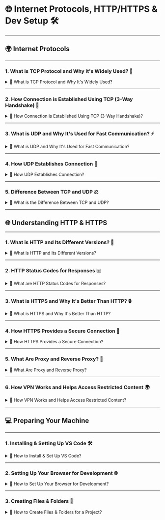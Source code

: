 # 🌐 Internet Protocols, HTTP/HTTPS & Dev Setup 🛠️

---

## 🌍 **Internet Protocols**

---

### 1. **What is TCP Protocol and Why It's Widely Used?** 🤔

<details>
<summary>📌 What is TCP Protocol and Why It's Widely Used?</summary>

**Explanation:**  
📡 **TCP (Transmission Control Protocol)** is a core internet protocol that ensures **reliable, ordered, and error-free communication** between devices. It is widely used in applications that require **guaranteed data delivery**, such as:

- 🌐 **Web browsing**
- 📂 **File transfers** (FTP, HTTP)
- 📧 **Email** (SMTP, IMAP, POP3)
- 💬 **Messaging applications**

**Example:**  
When you visit a website, your browser uses TCP to request data from the server. TCP ensures that all packets arrive **in order and without errors**, even if some get lost during transmission. 🖥️
</details>

---

### 2. **How Connection is Established Using TCP (3-Way Handshake)** 🤝

<details>
<summary>📌 How Connection is Established Using TCP (3-Way Handshake)?</summary>

**Explanation:**  
A TCP connection is established through a **3-way handshake**, ensuring a stable and synchronized communication channel. Here's how it works:

1. **SYN:** The client sends a request to start communication. 📨
2. **SYN-ACK:** The server acknowledges the request and responds. 📩
3. **ACK:** The client confirms the connection, and data transfer begins. ✅

**Example:**  
When logging into an online banking portal, TCP ensures a **secure and reliable connection** before transmitting sensitive information. 🔒
</details>

---

### 3. **What is UDP and Why It's Used for Fast Communication?** ⚡

<details>
<summary>📌 What is UDP and Why It's Used for Fast Communication?</summary>

**Explanation:**  
📡 **UDP (User Datagram Protocol)** is a **connectionless protocol** that prioritizes **speed over reliability**. It is used in applications where **real-time data transmission** is crucial, such as:

- 📹 **Video calls**
- 🎮 **Online gaming**
- 📡 **Live streaming**

**Example:**  
In an online multiplayer game, UDP sends **real-time player actions** with minimal delay, even if some packets are lost. 🕹️

**Misconception:**  
Many believe UDP is always unreliable, but modern techniques like **Forward Error Correction (FEC)** improve its reliability in real-world applications. 🛠️
</details>

---

### 4. **How UDP Establishes Connection** 🔗

<details>
<summary>📌 How UDP Establishes Connection?</summary>

**Explanation:**  
Unlike TCP, UDP **does not use a handshake**. Packets are sent independently without waiting for confirmation. If a packet is lost or arrives out of order, it is **not retransmitted**. 🚫

**Example:**  
A VoIP call using UDP continues **without lag** even if some voice data packets are lost, ensuring smooth communication. 📞

**Lesser-Known Fact:**  
Modern gaming protocols often combine **TCP & UDP** to optimize performance and reliability. 🎮
</details>

---

### 5. **Difference Between TCP and UDP** ⚖️

<details>
<summary>📌 What is the Difference Between TCP and UDP?</summary>

| Feature                  | TCP (Transmission Control Protocol) | UDP (User Datagram Protocol) |
|--------------------------|-------------------------------------|------------------------------|
| **Reliability**          | ✅ Reliable (Error-checking & retransmission) | ❌ Not reliable (No retransmission) |
| **Speed**                | 🐢 Slower                          | 🚀 Faster                     |
| **Handshake**            | ✅ 3-Way Handshake                 | ❌ No handshake               |
| **Used In**              | Web browsing, emails, file transfer | Gaming, VoIP, live streaming |

**Common Myth:**  
UDP is insecure. In reality, UDP can be encrypted using **DTLS (Datagram TLS)** for secure communication. 🔒
</details>

---

## 🌐 **Understanding HTTP & HTTPS**

---

### 1. **What is HTTP and Its Different Versions?** 📜

<details>
<summary>📌 What is HTTP and Its Different Versions?</summary>

**Explanation:**  
🌐 **HTTP (HyperText Transfer Protocol)** enables communication between web browsers and servers. Different HTTP versions include:

- **HTTP/1.1:** Persistent connections, pipelining. 🔄
- **HTTP/2:** Multiplexing, header compression. 🚀
- **HTTP/3:** Uses **QUIC** (faster & UDP-based), improving speed and security. ⚡

**Example:**  
Loading a webpage involves multiple HTTP requests for images, scripts, and stylesheets. 🖼️

**Lesser-Known Fact:**  
HTTP/3 is more efficient in handling **network congestion** than previous versions. 🌐
</details>

---

### 2. **HTTP Status Codes for Responses** 📊

<details>
<summary>📌 What are HTTP Status Codes for Responses?</summary>

| Status Code | Meaning                  |
|-------------|--------------------------|
| 200         | ✅ OK (Success)          |
| 301         | 🔄 Moved Permanently     |
| 404         | ❌ Not Found             |
| 500         | ⚠️ Internal Server Error |

**Common Myth:**  
A 404 error means the site is permanently removed. However, the page might return later. 🔄
</details>

---

### 3. **What is HTTPS and Why It's Better Than HTTP?** 🔒

<details>
<summary>📌 What is HTTPS and Why It's Better Than HTTP?</summary>

**Explanation:**  
🔐 **HTTPS (HyperText Transfer Protocol Secure)** adds **SSL/TLS encryption** to HTTP, ensuring secure data transmission and protecting against cyber threats.

**Example:**  
Online banking and e-commerce websites use HTTPS to protect sensitive user data. 💳

**Common Myth:**  
HTTPS does not make a website **100% secure**—it only encrypts the connection, but vulnerabilities in the website's code can still exist. 🛡️
</details>

---

### 4. **How HTTPS Provides a Secure Connection** 🔐

<details>
<summary>📌 How HTTPS Provides a Secure Connection?</summary>

**Explanation:**  
HTTPS uses **SSL/TLS encryption** to protect data during transmission but does not secure stored data (data at rest). 🗄️

**Lesser-Known Fact:**  
SSL is outdated! Modern websites use **TLS 1.3** for stronger security and faster encryption. ⚡
</details>

---

### 5. **What Are Proxy and Reverse Proxy?** 🔄

<details>
<summary>📌 What Are Proxy and Reverse Proxy?</summary>

**Explanation:**  
- **Proxy:** Acts as an intermediary between a user and the internet. 🌐
- **Reverse Proxy:** Handles requests on behalf of a server, improving security and load balancing. ⚖️

**Example:**  
CDNs (like Cloudflare) use reverse proxies to prevent **DDoS attacks** and improve website speed. 🚀
</details>

---

### 6. **How VPN Works and Helps Access Restricted Content** 🌍

<details>
<summary>📌 How VPN Works and Helps Access Restricted Content?</summary>

**Explanation:**  
🔒 **VPNs** encrypt internet traffic and reroute it through different locations, allowing users to bypass geographic restrictions. 🌐

**Example:**  
A VPN can help access blocked websites in restricted regions (e.g., China, Iran). 🚫

**Common Myth:**  
A VPN does not guarantee **100% anonymity**—VPN providers can still log user data unless they follow a **zero-log policy**. 📜
</details>

---

## 💻 **Preparing Your Machine**

---

### 1. **Installing & Setting Up VS Code** 🛠️

<details>
<summary>📌 How to Install & Set Up VS Code?</summary>

**Explanation:**  
VS Code is a lightweight and powerful code editor. Steps to set it up:

1. Download from [code.visualstudio.com](https://code.visualstudio.com/). 📥
2. Install essential extensions:
   - **ESLint:** Code quality 🧹
   - **Live Server:** Real-time web previews 🌐
   - **Prettier:** Auto code formatting ✨
3. Use VS Code shortcuts (**Ctrl + P**, **Ctrl + Shift + P**) to increase productivity. ⚡
</details>

---

### 2. **Setting Up Your Browser for Development** 🌐

<details>
<summary>📌 How to Set Up Your Browser for Development?</summary>

**Explanation:**  
Modern browsers have built-in **developer tools** that help debug and test web applications. 🛠️

**Steps:**  
- Open Developer Tools (**F12** or **Ctrl + Shift + I**). 🔍
- Disable caching to see live changes instantly. 🚀

**Pro Tip:**  
In Chrome DevTools, you can edit live websites by modifying **HTML & CSS** directly in the browser. ✏️
</details>

---

### 3. **Creating Files & Folders** 📂

<details>
<summary>📌 How to Create Files & Folders for a Project?</summary>

**Explanation:**  
Organizing code into structured files and folders improves project maintainability. 🗂️

**Command:**  
```bash
touch index.html style.css script.js